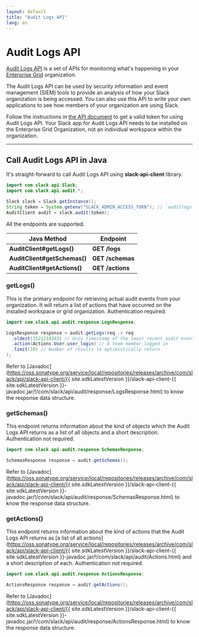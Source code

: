 ```yaml
---
layout: default
title: "Audit Logs API"
lang: en
---
```


# Audit Logs API

[Audit Logs API](https://api.slack.com/docs/audit-logs-api) is a set of APIs for monitoring what's happening in your [Enterprise Grid](https://api.slack.com/enterprise/grid) organization.

The Audit Logs API can be used by security information and event management (SIEM) tools to provide an analysis of how your Slack organization is being accessed. You can also use this API to write your own applications to see how members of your organization are using Slack.

Follow the instructions in [the API document](https://api.slack.com/docs/audit-logs-api) to get a valid token for using Audit Logs API. Your Slack app for Audit Logs API needs to be installed on the Enterprise Grid Organization, not an individual workspace within the organization.

---
## Call Audit Logs API in Java

It's straight-forward to call Audit Logs API using **slack-api-client** library.

```java
import com.slack.api.Slack;
import com.slack.api.audit.*;

Slack slack = Slack.getInstance();
String token = System.getenv("SLACK_ADMIN_ACCESS_TOKN"); // `auditlogs:read` scope required
AuditClient audit = slack.audit(token);
```

All the endpoints are supported.

|Java Method|Endpoint|
|-|-|
|**AuditClient#getLogs()**|**GET /logs**|
|**AuditClient#getSchemas()**|**GET /schemas**|
|**AuditClient#getActions()**|**GET /actions**|

### getLogs()

This is the primary endpoint for retrieving actual audit events from your organization. It will return a list of actions that have occurred on the installed workspace or grid organization. Authentication required.

```java
import com.slack.api.audit.response.LogsResponse;

LogsResponse response = audit.getLogs(req -> req
  .oldest(1521214343) // Unix timestamp of the least recent audit event to include (inclusive)
  .action(Actions.User.user_login) // A team member logged in
  .limit(10) // Number of results to optimistically return
);
```

Refer to [Javadoc](https://oss.sonatype.org/service/local/repositories/releases/archive/com/slack/api/slack-api-client/{{ site.sdkLatestVersion }}/slack-api-client-{{ site.sdkLatestVersion }}-javadoc.jar/!/com/slack/api/audit/response/LogsResponse.html) to know the response data structure.

### getSchemas()

This endpoint returns information about the kind of objects which the Audit Logs API returns as a list of all objects and a short description. Authentication not required.

```java
import com.slack.api.audit.response.SchemasResponse;

SchemasResponse response = audit.getSchemas();
```

Refer to [Javadoc](https://oss.sonatype.org/service/local/repositories/releases/archive/com/slack/api/slack-api-client/{{ site.sdkLatestVersion }}/slack-api-client-{{ site.sdkLatestVersion }}-javadoc.jar/!/com/slack/api/audit/response/SchemasResponse.html) to know the response data structure.

### getActions()

This endpoint returns information about the kind of actions that the Audit Logs API returns as [a list of all actions](https://oss.sonatype.org/service/local/repositories/releases/archive/com/slack/api/slack-api-client/{{ site.sdkLatestVersion }}/slack-api-client-{{ site.sdkLatestVersion }}-javadoc.jar/!/com/slack/api/audit/Actions.html) and a short description of each. Authentication not required.

```java
import com.slack.api.audit.response.ActionsResponse;

ActionsResponse response = audit.getActions();
```

Refer to [Javadoc](https://oss.sonatype.org/service/local/repositories/releases/archive/com/slack/api/slack-api-client/{{ site.sdkLatestVersion }}/slack-api-client-{{ site.sdkLatestVersion }}-javadoc.jar/!/com/slack/api/audit/response/ActionsResponse.html) to know the response data structure.
